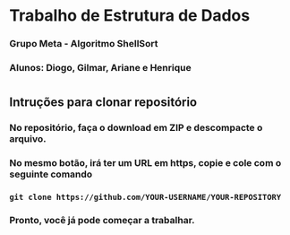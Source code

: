 # Trabalho de Estrutura de Dados
### Grupo Meta - Algoritmo ShellSort
### Alunos: Diogo, Gilmar, Ariane e Henrique
#
## Intruções para clonar repositório
### No repositório, faça o download em ZIP e descompacte o arquivo.
### No mesmo botão, irá ter um URL em https, copie e cole com o seguinte comando
### ```git clone https://github.com/YOUR-USERNAME/YOUR-REPOSITORY```
### Pronto, você já pode começar a trabalhar.
